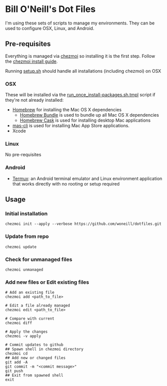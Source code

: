 # Bill O'Neill's Dot Files

I'm using these sets of scripts to manage my environments. They can be used to configure OSX, Linux, and Android.

## Pre-requisites

Everything is managed via [chezmoi](https://github.com/twpayne/chezmoi) so installing it is the first step. Follow the [chezmoi install guide](https://github.com/twpayne/chezmoi/blob/master/docs/INSTALL.md).

Running [setup.sh](setup.sh) should handle all installations (including
chezmoi) on OSX

### OSX

These will be installed via the [run_once_install-packages.sh.tmpl](run_once_install-packages.sh.tmpl) script if they're not already installed:

* [Homebrew](https://github.com/Homebrew/brew) for installing the Mac OS X dependencies
  * [Homebrew Bundle](https://github.com/Homebrew/homebrew-bundle) is used to bundle up all Mac OS X dependencies
  * [Homebrew Cask](https://github.com/caskroom/homebrew-cask) is used for installing desktop Mac applications
* [mas-cli](https://github.com/argon/mas) is used for installing Mac App Store applications.
* Xcode

### Linux

No pre-requisites

### Android

* [Termux](https://play.google.com/store/apps/details?id=com.termux): an Android terminal emulator and Linux environment application that works directly with no rooting or setup required

## Usage

### Initial installation
```
chezmoi init --apply --verbose https://github.com/woneill/dotfiles.git
```

### Update from repo
```
chezmoi update
```

### Check for unmanaged files
```
chezmoi unmanaged
```

### Add new files or Edit existing files
```
# Add an existing file
chezmoi add <path_to_file>

# Edit a file already managed
chezmoi edit <path_to_file>

# Compare with current
chezmoi diff

# Apply the changes
chezmoi -v apply

# Commit updates to github
## Spawn shell in chezmoi directory
chezmoi cd
## Add new or changed files
git add -A
git commit -m "<commit message>"
git push
## Exit from spawned shell
exit
```

